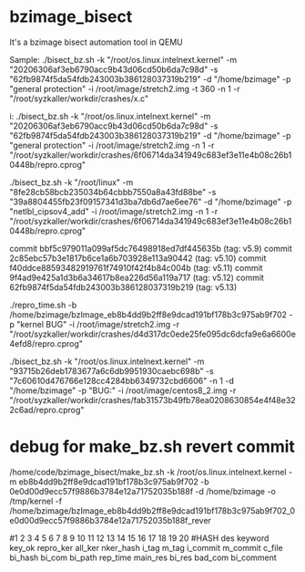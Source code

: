 # bzimage_bisect
It's a bzimage bisect automation tool in QEMU

Sample:
./bisect_bz.sh -k "/root/os.linux.intelnext.kernel" -m "20206306af3eb6790acc9b43d06cd50b6da7c98d" -s "62fb9874f5da54fdb243003b386128037319b219" -d "/home/bzimage" -p "general protection" -i /root/image/stretch2.img -t 360 -n 1 -r "/root/syzkaller/workdir/crashes/x.c"

i:
./bisect_bz.sh -k "/root/os.linux.intelnext.kernel" -m "20206306af3eb6790acc9b43d06cd50b6da7c98d" -s "62fb9874f5da54fdb243003b386128037319b219" -d "/home/bzimage" -p "general protection" -i /root/image/stretch2.img  -n 1 -r "/root/syzkaller/workdir/crashes/6f06714da341949c683ef3e11e4b08c26b10448b/repro.cprog"

./bisect_bz.sh -k "/root/linux" -m "8fe28cb58bcb235034b64cbbb7550a8a43fd88be" -s "39a8804455fb23f09157341d3ba7db6d7ae6ee76" -d "/home/bzimage" -p "netlbl_cipsov4_add" -i /root/image/stretch2.img  -n 1 -r "/root/syzkaller/workdir/crashes/6f06714da341949c683ef3e11e4b08c26b10448b/repro.cprog"

commit bbf5c979011a099af5dc76498918ed7df445635b (tag: v5.9)
commit 2c85ebc57b3e1817b6ce1a6b703928e113a90442 (tag: v5.10)
commit f40ddce88593482919761f74910f42f4b84c004b (tag: v5.11)
commit 9f4ad9e425a1d3b6a34617b8ea226d56a119a717 (tag: v5.12)
commit 62fb9874f5da54fdb243003b386128037319b219 (tag: v5.13)

./repro_time.sh -b /home/bzimage/bzImage_eb8b4dd9b2ff8e9dcad191bf178b3c975ab9f702 -p "kernel BUG" -i /root/image/stretch2.img -r "/root/syzkaller/workdir/crashes/d4d317dc0ede25fe095dc6dcfa9e6a6600e4efd8/repro.cprog"

./bisect_bz.sh -k "/root/os.linux.intelnext.kernel" -m "93715b26deb1783677a6c6db9951930caebc698b" -s "7c60610d476766e128cc4284bb6349732cbd6606" -n 1 -d "/home/bzimage" -p "BUG:" -i /root/image/centos8_2.img -r "/root/syzkaller/workdir/crashes/fab31573b49fb78ea0208630854e4f48e322c6ad/repro.cprog"

# debug for make_bz.sh revert commit
/home/code/bzimage_bisect/make_bz.sh -k /root/os.linux.intelnext.kernel -m eb8b4dd9b2ff8e9dcad191bf178b3c975ab9f702  -b 0e0d00d9ecc57f9886b3784e12a71752035b188f -d /home/bzimage -o /tmp/kernel -f /home/bzimage/bzImage_eb8b4dd9b2ff8e9dcad191bf178b3c975ab9f702_0e0d00d9ecc57f9886b3784e12a71752035b188f_rever


#1    2   3	      4      5         6       7         8     9     10       11       12     13      14     15      16       17       18     19     20
#HASH des keyword key_ok repro_ker all_ker nker_hash i_tag m_tag i_commit m_commit c_file bi_hash bi_com bi_path rep_time main_res bi_res bad_com bi_comment

